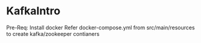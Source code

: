 # KafkaIntro

Pre-Req:
Install docker
Refer docker-compose.yml from src/main/resources to create kafka/zookeeper contianers
